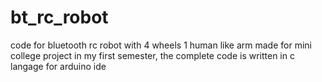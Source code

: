 # bt_rc_robot
code for bluetooth rc robot with 4 wheels 1 human like arm made for mini college project in my first semester, the complete code is written in c langage for arduino ide 
